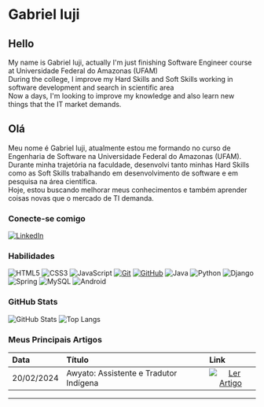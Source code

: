 # Gabriel Iuji

## Hello
My name is Gabriel Iuji, actually I'm just finishing Software Engineer course at Universidade Federal do Amazonas (UFAM) <br>
During the college, I improve my Hard Skills and Soft Skills working in software development and search in scientific area <br>
Now a days, I'm looking to improve my knowledge and also learn new things that the IT market demands.
## Olá
Meu nome é Gabriel Iuji, atualmente estou me formando no curso de Engenharia de Software na Universidade Federal do Amazonas (UFAM). <br>
Durante minha trajetória na faculdade, desenvolvi tanto minhas Hard Skills como as Soft Skills trabalhando em desenvolvimento de software e em pesquisa na área científica. <br>
Hoje, estou buscando melhorar meus conhecimentos e também aprender coisas novas que o mercado de TI demanda. 
### Conecte-se comigo

[![LinkedIn](https://img.shields.io/badge/-LinkedIn-000?style=for-the-badge&logo=linkedin&logoColor=30A3DC)](https://www.linkedin.com/in/gabriel-iuji-322729294/)

### Habilidades

![HTML5](https://img.shields.io/badge/HTML-000?style=for-the-badge&logo=html5&logoColor=30A3DC)
![CSS3](https://img.shields.io/badge/CSS3-000?style=for-the-badge&logo=css3&logoColor=E94D5F)
![JavaScript](https://img.shields.io/badge/JavaScript-000?style=for-the-badge&logo=javascript&logoColor=30A3DC)
[![Git](https://img.shields.io/badge/Git-000?style=for-the-badge&logo=git&logoColor=E94D5F)](https://git-scm.com/doc)
[![GitHub](https://img.shields.io/badge/GitHub-000?style=for-the-badge&logo=github&logoColor=30A3DC)](https://docs.github.com/)
![Java](https://img.shields.io/badge/java-%23ED8B00.svg?style=for-the-badge&logo=openjdk&logoColor=white)
![Python](https://img.shields.io/badge/python-3670A0?style=for-the-badge&logo=python&logoColor=ffdd54)
![Django](https://img.shields.io/badge/django-%23092E20.svg?style=for-the-badge&logo=django&logoColor=white)
![Spring](https://img.shields.io/badge/spring-%236DB33F.svg?style=for-the-badge&logo=spring&logoColor=white)
![MySQL](https://img.shields.io/badge/MySQL-00000F?style=for-the-badge&logo=mysql&logoColor=white)
![Android](https://img.shields.io/badge/Android-3DDC84?style=for-the-badge&logo=android&logoColor=white)

### GitHub Stats

![GitHub Stats](https://github-readme-stats.vercel.app/api?username=Gabiuji&theme=transparent&bg_color=000&border_color=30A3DC&show_icons=true&icon_color=30A3DC&title_color=E94D5F&text_color=FFF)
![Top Langs](https://github-readme-stats-git-masterrstaa-rickstaa.vercel.app/api/top-langs/?username=Gabiuji&layout=compact&bg_color=000&border_color=30A3DC&title_color=E94D5F&text_color=FFF)


### Meus Principais Artigos

<table>
  <thead>
    <tr align="left">
      <th>Data</th>
      <th>Título</th>
      <th>Link</th>
    </tr>
  </thead>
  <tbody align="left">
    <tr>
      <td>20/02/2024</td>
      <td>Awyato: Assistente e Tradutor Indígena</td>
      <td align="center">
        <a href="https://sol.sbc.org.br/index.php/connect/article/view/27958">
           <img align="center" alt="Ler Artigo" src="https://img.shields.io/badge/Ler%20Artigo-30A3DC?style=for-the-badge">
        </a>
      </td>
    </tr>
    
  </tbody>
  <tfoot></tfoot>
</table>

---
